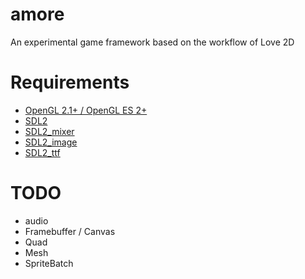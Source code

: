 # amore

An experimental game framework based on the workflow of Love 2D
 
Requirements
============
* [OpenGL 2.1+ / OpenGL ES 2+](https://www.opengl.org/wiki/Getting_Started)
* [SDL2](http://libsdl.org/download-2.0.php)
* [SDL2_mixer](http://www.libsdl.org/projects/SDL_mixer/)
* [SDL2_image](http://www.libsdl.org/projects/SDL_image/)
* [SDL2_ttf](http://www.libsdl.org/projects/SDL_ttf/)

TODO
=====
* audio
* Framebuffer / Canvas
* Quad
* Mesh
* SpriteBatch

